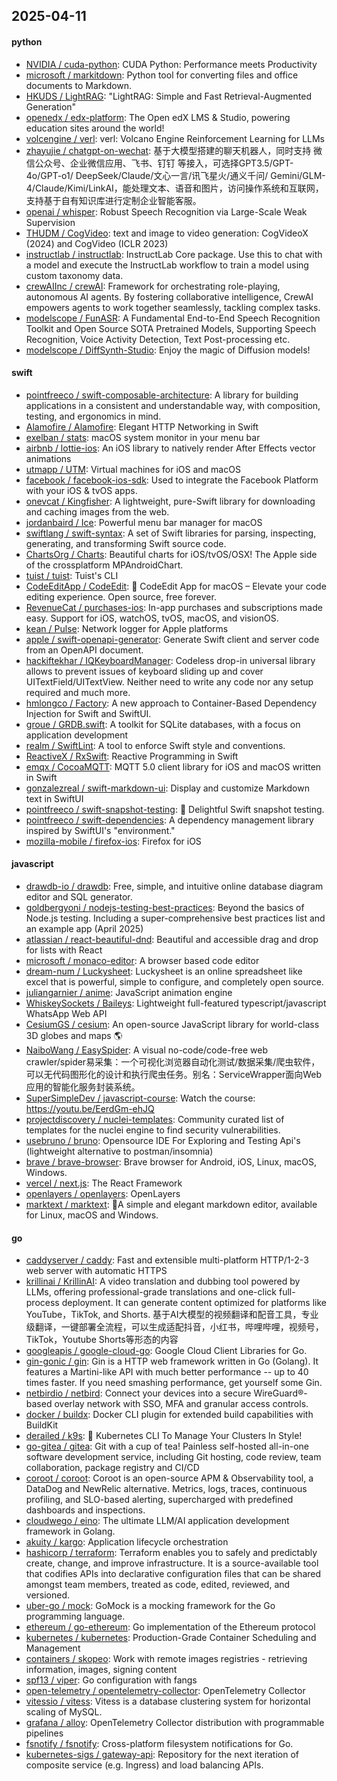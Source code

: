 ## 2025-04-11

#### python
* [NVIDIA / cuda-python](https://github.com/NVIDIA/cuda-python): CUDA Python: Performance meets Productivity
* [microsoft / markitdown](https://github.com/microsoft/markitdown): Python tool for converting files and office documents to Markdown.
* [HKUDS / LightRAG](https://github.com/HKUDS/LightRAG): "LightRAG: Simple and Fast Retrieval-Augmented Generation"
* [openedx / edx-platform](https://github.com/openedx/edx-platform): The Open edX LMS & Studio, powering education sites around the world!
* [volcengine / verl](https://github.com/volcengine/verl): verl: Volcano Engine Reinforcement Learning for LLMs
* [zhayujie / chatgpt-on-wechat](https://github.com/zhayujie/chatgpt-on-wechat): 基于大模型搭建的聊天机器人，同时支持 微信公众号、企业微信应用、飞书、钉钉 等接入，可选择GPT3.5/GPT-4o/GPT-o1/ DeepSeek/Claude/文心一言/讯飞星火/通义千问/ Gemini/GLM-4/Claude/Kimi/LinkAI，能处理文本、语音和图片，访问操作系统和互联网，支持基于自有知识库进行定制企业智能客服。
* [openai / whisper](https://github.com/openai/whisper): Robust Speech Recognition via Large-Scale Weak Supervision
* [THUDM / CogVideo](https://github.com/THUDM/CogVideo): text and image to video generation: CogVideoX (2024) and CogVideo (ICLR 2023)
* [instructlab / instructlab](https://github.com/instructlab/instructlab): InstructLab Core package. Use this to chat with a model and execute the InstructLab workflow to train a model using custom taxonomy data.
* [crewAIInc / crewAI](https://github.com/crewAIInc/crewAI): Framework for orchestrating role-playing, autonomous AI agents. By fostering collaborative intelligence, CrewAI empowers agents to work together seamlessly, tackling complex tasks.
* [modelscope / FunASR](https://github.com/modelscope/FunASR): A Fundamental End-to-End Speech Recognition Toolkit and Open Source SOTA Pretrained Models, Supporting Speech Recognition, Voice Activity Detection, Text Post-processing etc.
* [modelscope / DiffSynth-Studio](https://github.com/modelscope/DiffSynth-Studio): Enjoy the magic of Diffusion models!

#### swift
* [pointfreeco / swift-composable-architecture](https://github.com/pointfreeco/swift-composable-architecture): A library for building applications in a consistent and understandable way, with composition, testing, and ergonomics in mind.
* [Alamofire / Alamofire](https://github.com/Alamofire/Alamofire): Elegant HTTP Networking in Swift
* [exelban / stats](https://github.com/exelban/stats): macOS system monitor in your menu bar
* [airbnb / lottie-ios](https://github.com/airbnb/lottie-ios): An iOS library to natively render After Effects vector animations
* [utmapp / UTM](https://github.com/utmapp/UTM): Virtual machines for iOS and macOS
* [facebook / facebook-ios-sdk](https://github.com/facebook/facebook-ios-sdk): Used to integrate the Facebook Platform with your iOS & tvOS apps.
* [onevcat / Kingfisher](https://github.com/onevcat/Kingfisher): A lightweight, pure-Swift library for downloading and caching images from the web.
* [jordanbaird / Ice](https://github.com/jordanbaird/Ice): Powerful menu bar manager for macOS
* [swiftlang / swift-syntax](https://github.com/swiftlang/swift-syntax): A set of Swift libraries for parsing, inspecting, generating, and transforming Swift source code.
* [ChartsOrg / Charts](https://github.com/ChartsOrg/Charts): Beautiful charts for iOS/tvOS/OSX! The Apple side of the crossplatform MPAndroidChart.
* [tuist / tuist](https://github.com/tuist/tuist): Tuist's CLI
* [CodeEditApp / CodeEdit](https://github.com/CodeEditApp/CodeEdit): 📝 CodeEdit App for macOS – Elevate your code editing experience. Open source, free forever.
* [RevenueCat / purchases-ios](https://github.com/RevenueCat/purchases-ios): In-app purchases and subscriptions made easy. Support for iOS, watchOS, tvOS, macOS, and visionOS.
* [kean / Pulse](https://github.com/kean/Pulse): Network logger for Apple platforms
* [apple / swift-openapi-generator](https://github.com/apple/swift-openapi-generator): Generate Swift client and server code from an OpenAPI document.
* [hackiftekhar / IQKeyboardManager](https://github.com/hackiftekhar/IQKeyboardManager): Codeless drop-in universal library allows to prevent issues of keyboard sliding up and cover UITextField/UITextView. Neither need to write any code nor any setup required and much more.
* [hmlongco / Factory](https://github.com/hmlongco/Factory): A new approach to Container-Based Dependency Injection for Swift and SwiftUI.
* [groue / GRDB.swift](https://github.com/groue/GRDB.swift): A toolkit for SQLite databases, with a focus on application development
* [realm / SwiftLint](https://github.com/realm/SwiftLint): A tool to enforce Swift style and conventions.
* [ReactiveX / RxSwift](https://github.com/ReactiveX/RxSwift): Reactive Programming in Swift
* [emqx / CocoaMQTT](https://github.com/emqx/CocoaMQTT): MQTT 5.0 client library for iOS and macOS written in Swift
* [gonzalezreal / swift-markdown-ui](https://github.com/gonzalezreal/swift-markdown-ui): Display and customize Markdown text in SwiftUI
* [pointfreeco / swift-snapshot-testing](https://github.com/pointfreeco/swift-snapshot-testing): 📸 Delightful Swift snapshot testing.
* [pointfreeco / swift-dependencies](https://github.com/pointfreeco/swift-dependencies): A dependency management library inspired by SwiftUI's "environment."
* [mozilla-mobile / firefox-ios](https://github.com/mozilla-mobile/firefox-ios): Firefox for iOS

#### javascript
* [drawdb-io / drawdb](https://github.com/drawdb-io/drawdb): Free, simple, and intuitive online database diagram editor and SQL generator.
* [goldbergyoni / nodejs-testing-best-practices](https://github.com/goldbergyoni/nodejs-testing-best-practices): Beyond the basics of Node.js testing. Including a super-comprehensive best practices list and an example app (April 2025)
* [atlassian / react-beautiful-dnd](https://github.com/atlassian/react-beautiful-dnd): Beautiful and accessible drag and drop for lists with React
* [microsoft / monaco-editor](https://github.com/microsoft/monaco-editor): A browser based code editor
* [dream-num / Luckysheet](https://github.com/dream-num/Luckysheet): Luckysheet is an online spreadsheet like excel that is powerful, simple to configure, and completely open source.
* [juliangarnier / anime](https://github.com/juliangarnier/anime): JavaScript animation engine
* [WhiskeySockets / Baileys](https://github.com/WhiskeySockets/Baileys): Lightweight full-featured typescript/javascript WhatsApp Web API
* [CesiumGS / cesium](https://github.com/CesiumGS/cesium): An open-source JavaScript library for world-class 3D globes and maps 🌎
* [NaiboWang / EasySpider](https://github.com/NaiboWang/EasySpider): A visual no-code/code-free web crawler/spider易采集：一个可视化浏览器自动化测试/数据采集/爬虫软件，可以无代码图形化的设计和执行爬虫任务。别名：ServiceWrapper面向Web应用的智能化服务封装系统。
* [SuperSimpleDev / javascript-course](https://github.com/SuperSimpleDev/javascript-course): Watch the course: https://youtu.be/EerdGm-ehJQ
* [projectdiscovery / nuclei-templates](https://github.com/projectdiscovery/nuclei-templates): Community curated list of templates for the nuclei engine to find security vulnerabilities.
* [usebruno / bruno](https://github.com/usebruno/bruno): Opensource IDE For Exploring and Testing Api's (lightweight alternative to postman/insomnia)
* [brave / brave-browser](https://github.com/brave/brave-browser): Brave browser for Android, iOS, Linux, macOS, Windows.
* [vercel / next.js](https://github.com/vercel/next.js): The React Framework
* [openlayers / openlayers](https://github.com/openlayers/openlayers): OpenLayers
* [marktext / marktext](https://github.com/marktext/marktext): 📝A simple and elegant markdown editor, available for Linux, macOS and Windows.

#### go
* [caddyserver / caddy](https://github.com/caddyserver/caddy): Fast and extensible multi-platform HTTP/1-2-3 web server with automatic HTTPS
* [krillinai / KrillinAI](https://github.com/krillinai/KrillinAI): A video translation and dubbing tool powered by LLMs, offering professional-grade translations and one-click full-process deployment. It can generate content optimized for platforms like YouTube，TikTok, and Shorts. 基于AI大模型的视频翻译和配音工具，专业级翻译，一键部署全流程，可以生成适配抖音，小红书，哔哩哔哩，视频号，TikTok，Youtube Shorts等形态的内容
* [googleapis / google-cloud-go](https://github.com/googleapis/google-cloud-go): Google Cloud Client Libraries for Go.
* [gin-gonic / gin](https://github.com/gin-gonic/gin): Gin is a HTTP web framework written in Go (Golang). It features a Martini-like API with much better performance -- up to 40 times faster. If you need smashing performance, get yourself some Gin.
* [netbirdio / netbird](https://github.com/netbirdio/netbird): Connect your devices into a secure WireGuard®-based overlay network with SSO, MFA and granular access controls.
* [docker / buildx](https://github.com/docker/buildx): Docker CLI plugin for extended build capabilities with BuildKit
* [derailed / k9s](https://github.com/derailed/k9s): 🐶 Kubernetes CLI To Manage Your Clusters In Style!
* [go-gitea / gitea](https://github.com/go-gitea/gitea): Git with a cup of tea! Painless self-hosted all-in-one software development service, including Git hosting, code review, team collaboration, package registry and CI/CD
* [coroot / coroot](https://github.com/coroot/coroot): Coroot is an open-source APM & Observability tool, a DataDog and NewRelic alternative. Metrics, logs, traces, continuous profiling, and SLO-based alerting, supercharged with predefined dashboards and inspections.
* [cloudwego / eino](https://github.com/cloudwego/eino): The ultimate LLM/AI application development framework in Golang.
* [akuity / kargo](https://github.com/akuity/kargo): Application lifecycle orchestration
* [hashicorp / terraform](https://github.com/hashicorp/terraform): Terraform enables you to safely and predictably create, change, and improve infrastructure. It is a source-available tool that codifies APIs into declarative configuration files that can be shared amongst team members, treated as code, edited, reviewed, and versioned.
* [uber-go / mock](https://github.com/uber-go/mock): GoMock is a mocking framework for the Go programming language.
* [ethereum / go-ethereum](https://github.com/ethereum/go-ethereum): Go implementation of the Ethereum protocol
* [kubernetes / kubernetes](https://github.com/kubernetes/kubernetes): Production-Grade Container Scheduling and Management
* [containers / skopeo](https://github.com/containers/skopeo): Work with remote images registries - retrieving information, images, signing content
* [spf13 / viper](https://github.com/spf13/viper): Go configuration with fangs
* [open-telemetry / opentelemetry-collector](https://github.com/open-telemetry/opentelemetry-collector): OpenTelemetry Collector
* [vitessio / vitess](https://github.com/vitessio/vitess): Vitess is a database clustering system for horizontal scaling of MySQL.
* [grafana / alloy](https://github.com/grafana/alloy): OpenTelemetry Collector distribution with programmable pipelines
* [fsnotify / fsnotify](https://github.com/fsnotify/fsnotify): Cross-platform filesystem notifications for Go.
* [kubernetes-sigs / gateway-api](https://github.com/kubernetes-sigs/gateway-api): Repository for the next iteration of composite service (e.g. Ingress) and load balancing APIs.
